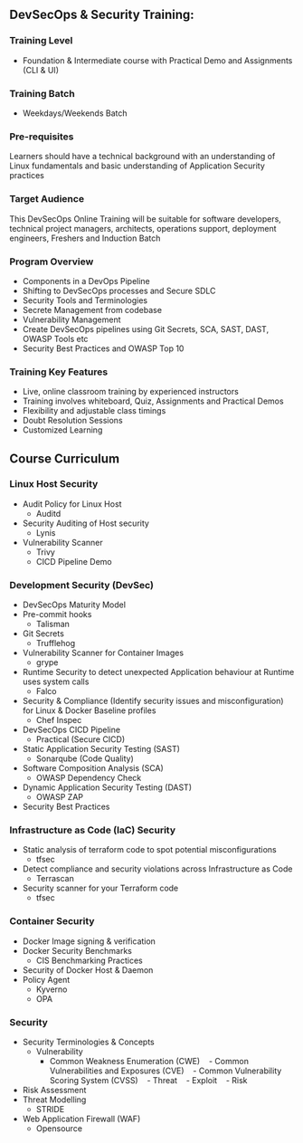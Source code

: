 ## DevSecOps & Security Training:

### Training Level
- Foundation & Intermediate course with Practical Demo and Assignments (CLI & UI)

### Training Batch
- Weekdays/Weekends Batch

### Pre-requisites
Learners should have a technical background with an understanding of Linux fundamentals and basic understanding of Application Security practices

### Target Audience
This DevSecOps Online Training will be suitable for software developers, technical project managers, architects, operations support, deployment engineers, Freshers and Induction Batch

### Program Overview
- Components in a DevOps Pipeline
- Shifting to DevSecOps processes and Secure SDLC
- Security Tools and Terminologies
- Secrete Management from codebase
- Vulnerability Management
- Create DevSecOps pipelines using Git Secrets, SCA, SAST, DAST, OWASP Tools etc
- Security Best Practices and OWASP Top 10

### Training Key Features
- Live, online classroom training by experienced instructors
- Training involves whiteboard, Quiz, Assignments and Practical Demos
- Flexibility and adjustable class timings
- Doubt Resolution Sessions
- Customized Learning


## Course Curriculum

### Linux Host Security
- Audit Policy for Linux Host
  - Auditd
- Security Auditing of Host security
  - Lynis	
- Vulnerability Scanner
  - Trivy
  - CICD Pipeline Demo
  
### Development Security (DevSec)
- DevSecOps Maturity Model
- Pre-commit hooks
	- Talisman
- Git Secrets
	- Trufflehog
- Vulnerability Scanner for Container Images
	- grype
- Runtime Security to detect unexpected Application behaviour at Runtime uses system calls
	- Falco
- Security & Compliance (Identify security issues and misconfiguration) for Linux & Docker Baseline profiles
	- Chef Inspec
- DevSecOps CICD Pipeline 
	- Practical (Secure CICD)
- Static Application Security Testing (SAST)
	- Sonarqube (Code Quality)
- Software Composition Analysis (SCA)
	- OWASP Dependency Check
- Dynamic Application Security Testing (DAST)
	- OWASP ZAP
- Security Best Practices

### Infrastructure as Code (IaC) Security
- Static analysis of terraform code to spot potential misconfigurations
	- tfsec
- Detect compliance and security violations across Infrastructure as Code
	- Terrascan
- Security scanner for your Terraform code
	- tfsec

### Container Security
- Docker Image signing & verification
- Docker Security Benchmarks
	- CIS Benchmarking Practices
- Security of Docker Host & Daemon
- Policy Agent
	- Kyverno
	- OPA

### Security
- Security Terminologies & Concepts
    - Vulnerability
	  - Common Weakness Enumeration (CWE)
          - Common Vulnerabilities and Exposures (CVE)
          - Common Vulnerability Scoring System (CVSS)
    - Threat
    - Exploit
    - Risk
- Risk Assessment
- Threat Modelling
	- STRIDE
- Web Application Firewall (WAF)
	- Opensource
